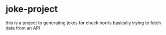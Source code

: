 # joke-project
this is a project to generating jokes for chuck norris 
basically  trying to fetch data from an API  
